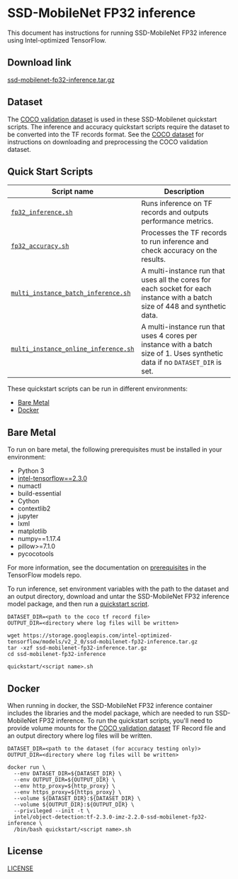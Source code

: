 <!--- 0. Title -->
# SSD-MobileNet FP32 inference

<!-- 10. Description -->

This document has instructions for running SSD-MobileNet FP32 inference using
Intel-optimized TensorFlow.


<!--- 20. Download link -->
## Download link

[ssd-mobilenet-fp32-inference.tar.gz](https://storage.googleapis.com/intel-optimized-tensorflow/models/v2_2_0/ssd-mobilenet-fp32-inference.tar.gz)

<!--- 30. Datasets -->
## Dataset

The [COCO validation dataset](http://cocodataset.org) is used in these
SSD-Mobilenet quickstart scripts. The inference and accuracy quickstart scripts require the dataset to be converted into the TF records format.
See the [COCO dataset](/datasets/coco/README.md) for instructions on
downloading and preprocessing the COCO validation dataset.


<!--- 40. Quick Start Scripts -->
## Quick Start Scripts

| Script name | Description |
|-------------|-------------|
| [`fp32_inference.sh`](fp32_inference.sh) | Runs inference on TF records and outputs performance metrics. |
| [`fp32_accuracy.sh`](fp32_accuracy.sh) | Processes the TF records to run inference and check accuracy on the results. |
| [`multi_instance_batch_inference.sh`](multi_instance_batch_inference.sh) | A multi-instance run that uses all the cores for each socket for each instance with a batch size of 448 and synthetic data. |
| [`multi_instance_online_inference.sh`](multi_instance_online_inference.sh) | A multi-instance run that uses 4 cores per instance with a batch size of 1. Uses synthetic data if no `DATASET_DIR` is set. |

These quickstart scripts can be run in different environments:
* [Bare Metal](#bare-metal)
* [Docker](#docker)


<!--- 50. Bare Metal -->
## Bare Metal

To run on bare metal, the following prerequisites must be installed in your environment:
* Python 3
* [intel-tensorflow==2.3.0](https://pypi.org/project/intel-tensorflow/)
* numactl
* build-essential
* Cython
* contextlib2
* jupyter
* lxml
* matplotlib
* numpy==1.17.4
* pillow>=7.1.0
* pycocotools

For more information, see the documentation on [prerequisites](https://github.com/tensorflow/models/blob/6c21084503b27a9ab118e1db25f79957d5ef540b/research/object_detection/g3doc/installation.md#installation)
in the TensorFlow models repo.

To run inference, set environment variables with the path to the dataset
and an output directory, download and untar the SSD-MobileNet FP32
inference model package, and then run a [quickstart script](#quick-start-scripts).
```
DATASET_DIR=<path to the coco tf record file>
OUTPUT_DIR=<directory where log files will be written>

wget https://storage.googleapis.com/intel-optimized-tensorflow/models/v2_2_0/ssd-mobilenet-fp32-inference.tar.gz
tar -xzf ssd-mobilenet-fp32-inference.tar.gz
cd ssd-mobilenet-fp32-inference

quickstart/<script name>.sh
```

<!-- 60. Docker -->
## Docker

When running in docker, the SSD-MobileNet FP32 inference container includes the
libraries and the model package, which are needed to run SSD-MobileNet FP32
inference. To run the quickstart scripts, you'll need to provide volume mounts for the
[COCO validation dataset](/datasets/coco/README.md) TF Record file and an output directory
where log files will be written.

```
DATASET_DIR=<path to the dataset (for accuracy testing only)>
OUTPUT_DIR=<directory where log files will be written>

docker run \
  --env DATASET_DIR=${DATASET_DIR} \
  --env OUTPUT_DIR=${OUTPUT_DIR} \
  --env http_proxy=${http_proxy} \
  --env https_proxy=${https_proxy} \
  --volume ${DATASET_DIR}:${DATASET_DIR} \
  --volume ${OUTPUT_DIR}:${OUTPUT_DIR} \
  --privileged --init -t \
  intel/object-detection:tf-2.3.0-imz-2.2.0-ssd-mobilenet-fp32-inference \
  /bin/bash quickstart/<script name>.sh
```

<!--- 80. License -->
## License

[LICENSE](/LICENSE)


